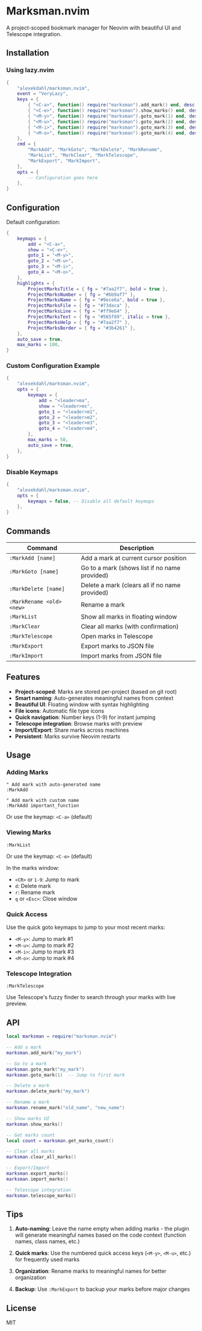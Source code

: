 # Marksman.nvim

A project-scoped bookmark manager for Neovim with beautiful UI and Telescope integration.

## Installation

### Using lazy.nvim

```lua
{
	"alexekdahl/marksman.nvim",
	event = "VeryLazy",
	keys = {
		{ "<C-a>", function() require("marksman").add_mark() end, desc = "Add mark" },
		{ "<C-e>", function() require("marksman").show_marks() end, desc = "Show marks" },
		{ "<M-y>", function() require("marksman").goto_mark(1) end, desc = "Go to mark 1" },
		{ "<M-u>", function() require("marksman").goto_mark(2) end, desc = "Go to mark 2" },
		{ "<M-i>", function() require("marksman").goto_mark(3) end, desc = "Go to mark 3" },
		{ "<M-o>", function() require("marksman").goto_mark(4) end, desc = "Go to mark 4" },
	},
	cmd = {
		"MarkAdd", "MarkGoto", "MarkDelete", "MarkRename",
		"MarkList", "MarkClear", "MarkTelescope",
		"MarkExport", "MarkImport",
	},
	opts = {
		-- Configuration goes here
	},
}
```

## Configuration

Default configuration:

```lua
{
	keymaps = {
		add = "<C-a>",
		show = "<C-e>",
		goto_1 = "<M-y>",
		goto_2 = "<M-u>",
		goto_3 = "<M-i>",
		goto_4 = "<M-o>",
	},
	highlights = {
		ProjectMarksTitle = { fg = "#7aa2f7", bold = true },
		ProjectMarksNumber = { fg = "#bb9af7" },
		ProjectMarksName = { fg = "#9ece6a", bold = true },
		ProjectMarksFile = { fg = "#73daca" },
		ProjectMarksLine = { fg = "#ff9e64" },
		ProjectMarksText = { fg = "#565f89", italic = true },
		ProjectMarksHelp = { fg = "#7aa2f7" },
		ProjectMarksBorder = { fg = "#3b4261" },
	},
	auto_save = true,
	max_marks = 100,
}
```

### Custom Configuration Example

```lua
{
	"alexekdahl/marksman.nvim",
	opts = {
		keymaps = {
			add = "<leader>ma",
			show = "<leader>ms",
			goto_1 = "<leader>m1",
			goto_2 = "<leader>m2",
			goto_3 = "<leader>m3",
			goto_4 = "<leader>m4",
		},
		max_marks = 50,
		auto_save = true,
	},
}
```

### Disable Keymaps

```lua
{
	"alexekdahl/marksman.nvim",
	opts = {
		keymaps = false, -- Disable all default keymaps
	},
}
```

## Commands

| Command | Description |
|---------|-------------|
| `:MarkAdd [name]` | Add a mark at current cursor position |
| `:MarkGoto [name]` | Go to a mark (shows list if no name provided) |
| `:MarkDelete [name]` | Delete a mark (clears all if no name provided) |
| `:MarkRename <old> <new>` | Rename a mark |
| `:MarkList` | Show all marks in floating window |
| `:MarkClear` | Clear all marks (with confirmation) |
| `:MarkTelescope` | Open marks in Telescope |
| `:MarkExport` | Export marks to JSON file |
| `:MarkImport` | Import marks from JSON file |

## Features

- **Project-scoped**: Marks are stored per-project (based on git root)
- **Smart naming**: Auto-generates meaningful names from context
- **Beautiful UI**: Floating window with syntax highlighting
- **File icons**: Automatic file type icons
- **Quick navigation**: Number keys (1-9) for instant jumping
- **Telescope integration**: Browse marks with preview
- **Import/Export**: Share marks across machines
- **Persistent**: Marks survive Neovim restarts

## Usage

### Adding Marks

```vim
" Add mark with auto-generated name
:MarkAdd

" Add mark with custom name
:MarkAdd important_function
```

Or use the keymap: `<C-a>` (default)

### Viewing Marks

```vim
:MarkList
```

Or use the keymap: `<C-e>` (default)

In the marks window:
- `<CR>` or `1-9`: Jump to mark
- `d`: Delete mark
- `r`: Rename mark
- `q` or `<Esc>`: Close window

### Quick Access

Use the quick goto keymaps to jump to your most recent marks:
- `<M-y>`: Jump to mark #1
- `<M-u>`: Jump to mark #2
- `<M-i>`: Jump to mark #3
- `<M-o>`: Jump to mark #4

### Telescope Integration

```vim
:MarkTelescope
```

Use Telescope's fuzzy finder to search through your marks with live preview.

## API

```lua
local marksman = require("marksman.nvim")

-- Add a mark
marksman.add_mark("my_mark")

-- Go to a mark
marksman.goto_mark("my_mark")
marksman.goto_mark(1)  -- Jump to first mark

-- Delete a mark
marksman.delete_mark("my_mark")

-- Rename a mark
marksman.rename_mark("old_name", "new_name")

-- Show marks UI
marksman.show_marks()

-- Get marks count
local count = marksman.get_marks_count()

-- Clear all marks
marksman.clear_all_marks()

-- Export/Import
marksman.export_marks()
marksman.import_marks()

-- Telescope integration
marksman.telescope_marks()
```

## Tips

1. **Auto-naming**: Leave the name empty when adding marks - the plugin will generate meaningful names based on the code context (function names, class names, etc.)

2. **Quick marks**: Use the numbered quick access keys (`<M-y>`, `<M-u>`, etc.) for frequently used marks

3. **Organization**: Rename marks to meaningful names for better organization

4. **Backup**: Use `:MarkExport` to backup your marks before major changes

## License

MIT

